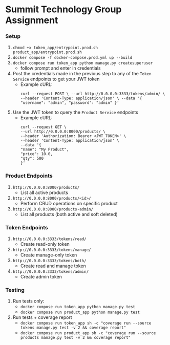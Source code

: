 # Summit Technology Group Assignment

### Setup

1.  `chmod +x token_app/entrypoint.prod.sh product_app/entrypoint.prod.sh`
1.  `docker compose -f docker-compose.prod.yml up --build`
1.  `docker compose run token_app python manage.py createsuperuser`
    -   follow prompt and enter in credentials
1.  Post the credentials made in the previous step to any of the `Token Service` endpoints to get your JWT token
    -   Example cURL:
        ```
        curl --request POST \ --url http://0.0.0.0:3333/tokens/admin/ \ --header 'Content-Type: application/json' \ --data '{ "username": "admin", "password": "admin" }'
        ```
1.  Use the JWT token to query the `Product Service` endpoints
    -   Example cURL:
         ```
         curl --request GET \
         --url http://0.0.0.0:8000/products/ \
         --header 'Authorization: Bearer <JWT_TOKEN>' \
         --header 'Content-Type: application/json' \
         --data '{
         "name": "My Product",
         "price": 10.0,
         "qty": 500
         }'

         ```

### Product Endpoints

1. `http://0.0.0.0:8000/products/`
    - List all active products
1. `http://0.0.0.0:8000/products/<id>/`
    - Perform CRUD operations on specific product
1. `http://0.0.0.0:8000/products-admin/`
    - List all products (both active and soft deleted)

### Token Endpoints

1. `http://0.0.0.0:3333/tokens/read/`
    - Create read-only token
1. `http://0.0.0.0:3333/tokens/manage/`
    - Create manage-only token
1. `http://0.0.0.0:3333/tokens/both/`
    - Create read and manage token
1. `http://0.0.0.0:3333/tokens/admin/`
    - Create admin token

### Testing

1. Run tests only:
    - `docker compose run token_app python manage.py test`
    - `docker compose run product_app python manage.py test`
1. Run tests + coverage report
    - `docker compose run token_app sh -c "coverage run --source tokens manage.py test -v 2 && coverage report"`
    - `docker compose run product_app sh -c "coverage run --source products manage.py test -v 2 && coverage report"`
